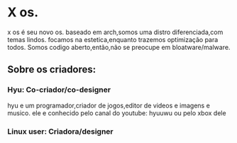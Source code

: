 # X os.
x os é seu novo os.
baseado em arch,somos uma distro diferenciada,com temas lindos.
focamos na estetica,enquanto trazemos optimização para todos.
Somos codigo aberto,então,não se preocupe em bloatware/malware.



## Sobre os criadores:
### Hyu: Co-criador/co-designer
hyu e um programador,criador de jogos,editor de videos e imagens e musico.
ele e conhecido pelo canal do youtube: hyuuwu ou pelo xbox dele
### Linux user: Criadora/designer
